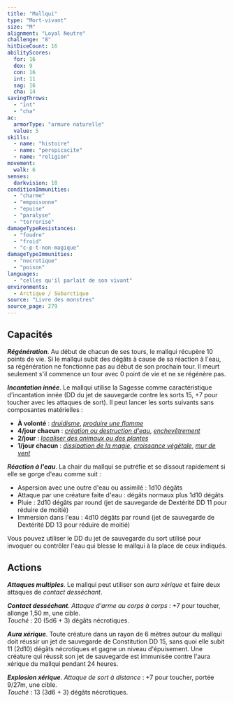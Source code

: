 ```yaml
---
title: "Mallqui"
type: "Mort-vivant"
size: "M"
alignment: "Loyal Neutre"
challenge: "8"
hitDiceCount: 16
abilityScores:
  for: 16
  dex: 9
  con: 16
  int: 11
  sag: 16
  cha: 14
savingThrows:
  - "int"
  - "cha"
ac:
  armorType: "armure naturelle"
  value: 5
skills:
  - name: "histoire"
  - name: "perspicacite"
  - name: "religion"
movement:
  walk: 6
senses:
  darkvision: 18
conditionImmunities:
  - "charme"
  - "empoisonne"
  - "epuise"
  - "paralyse"
  - "terrorise"
damageTypeResistances:
  - "foudre"
  - "froid"
  - "c-p-t-non-magique"
damageTypeImmunities:
  - "necrotique"
  - "poison"
languages:
  - "celles qu'il parlait de son vivant"
environments:
  - Arctique / Subarctique
source: "Livre des monstres"
source_page: 279
---
```

## Capacités
_**Régénération**_. Au début de chacun de ses tours, le mallqui récupère 10 points de vie. Si le mallqui subit des dégâts à cause de sa réaction à l'eau, sa régénération ne fonctionne pas au début de son prochain tour. Il meurt seulement s'il commence un tour avec 0 point de vie et ne se régénère pas.

_**Incantation innée**_. Le mallqui utilise la Sagesse comme caractéristique d'incantation innée (DD du jet de sauvegarde contre les sorts 15, +7 pour toucher avec les attaques de sort). Il peut lancer les sorts suivants sans composantes matérielles :
* **À volonté** : [_druidisme_](/grimoire/druidisme/), [_produire une flamme_](/grimoire/produire-une-flamme/)
* **4/jour chacun** : [_création ou destruction d'eau_](/grimoire/creation-ou-destruction-d-eau/), [_enchevêtrement_](/grimoire/enchevetrement/)
* **2/jour** : [_localiser des animaux ou des plantes_](/grimoire/localiser-des-animaux-ou-des-plantes/)
* **1/jour chacun** : [_dissipation de la magie_](/grimoire/dissipation-de-la-magie/), [_croissance végétale_](/grimoire/croissance-vegetale/), [_mur de vent_](/grimoire/mur-de-vent/)

_**Réaction à l'eau**_. La chair du mallqui se putréfie et se dissout rapidement si elle se gorge d'eau comme suit :
* Aspersion avec une outre d'eau ou assimilé : 1d10 dégâts
* Attaque par une créature faite d'eau : dégâts normaux plus 1d10 dégâts
* Pluie : 2d10 dégâts par round (jet de sauvegarde de Dextérité DD 11 pour réduire de moitié)
* Immersion dans l'eau : 4d10 dégâts par round (jet de sauvegarde de Dextérité DD 13 pour réduire de moitié)

Vous pouvez utiliser le DD du jet de sauvegarde du sort utilisé pour invoquer ou contrôler l'eau qui blesse le mallqui à la place de ceux indiqués.

## Actions
_**Attaques multiples**_. Le mallqui peut utiliser son _aura xérique_ et faire deux attaques de _contact desséchant_.

_**Contact desséchant**_. _Attaque d'arme au corps à corps_ : +7 pour toucher, allonge 1,50 m, une cible.  
_Touché_ : 20 (5d6 + 3) dégâts nécrotiques.

_**Aura xérique**_. Toute créature dans un rayon de 6 mètres autour du mallqui doit réussir un jet de sauvegarde de Constitution DD 15, sans quoi elle subit 11 (2d10) dégâts nécrotiques et gagne un niveau d'épuisement. Une créature qui réussit son jet de sauvegarde est immunisée contre l'aura xérique du mallqui pendant 24 heures.

_**Explosion xérique**_. _Attaque de sort à distance_ : +7 pour toucher, portée 9/27m, une cible.  
_Touché_ : 13 (3d6 + 3) dégâts nécrotiques.
